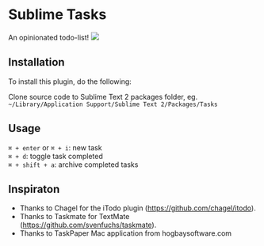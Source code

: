 # Sublime Tasks
An opinionated todo-list!
![](http://f.cl.ly/items/2y2m3v1i0S2V1t2m2A0e/Screen%20Shot%202012-04-21%20at%2012.27.05%20AM.png)

## Installation
To install this plugin, do the following:

Clone source code to Sublime Text 2 packages folder, eg.   
`~/Library/Application Support/Sublime Text 2/Packages/Tasks`

## Usage 
`⌘ + enter` or `⌘ + i`: new task  
`⌘ + d`: toggle task completed  
`⌘ + shift + a`: archive completed tasks  

## Inspiraton
- Thanks to Chagel for the iTodo plugin (https://github.com/chagel/itodo).  
- Thanks to Taskmate for TextMate (https://github.com/svenfuchs/taskmate).
- Thanks to TaskPaper Mac application from hogbaysoftware.com


